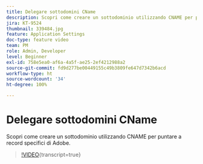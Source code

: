 ```yaml
---
title: Delegare sottodomini CName
description: Scopri come creare un sottodominio utilizzando CNAME per puntare a record specifici di Adobe.
jira: KT-9524
thumbnail: 339484.jpg
feature: Application Settings
doc-type: feature video
team: PM
role: Admin, Developer
level: Beginner
exl-id: 758e5ea0-af6a-4a5f-ae25-2ef4212988a2
source-git-commit: fd9d277be00449155c49b3809fe647d7342b6acd
workflow-type: ht
source-wordcount: '34'
ht-degree: 100%

---
```


# Delegare sottodomini CName

Scopri come creare un sottodominio utilizzando CNAME per puntare a record specifici di Adobe.

>[!VIDEO](https://video.tv.adobe.com/v/339484?quality=12&learn=on){transcript=true}
